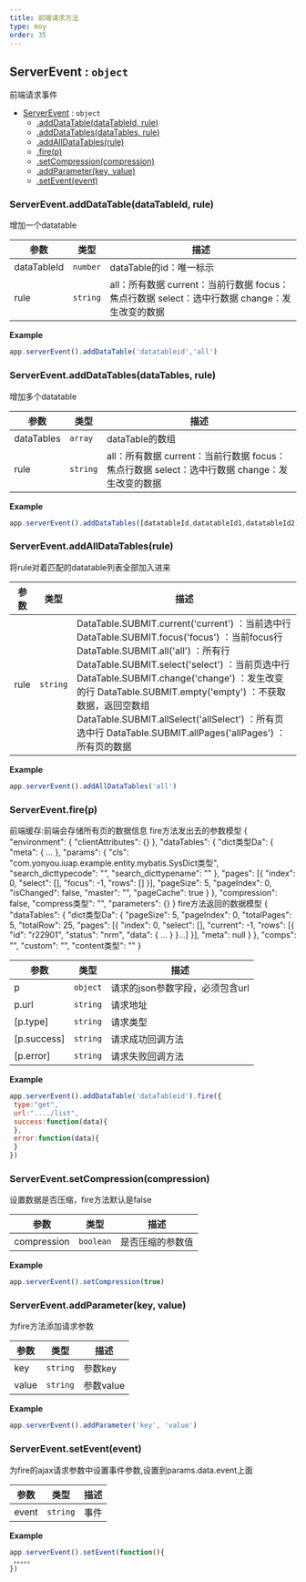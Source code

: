 ```yaml
---
title: 前端请求方法
type: moy
order: 35
---
```


<a name="ServerEvent"></a>

## ServerEvent : <code>object</code>
前端请求事件


* [ServerEvent](#ServerEvent) : <code>object</code>
    * [.addDataTable(dataTableId, rule)](#ServerEvent.addDataTable)
    * [.addDataTables(dataTables, rule)](#ServerEvent.addDataTables)
    * [.addAllDataTables(rule)](#ServerEvent.addAllDataTables)
    * [.fire(p)](#ServerEvent.fire)
    * [.setCompression(compression)](#ServerEvent.setCompression)
    * [.addParameter(key, value)](#ServerEvent.addParameter)
    * [.setEvent(event)](#ServerEvent.setEvent)

<a name="ServerEvent.addDataTable"></a>

### ServerEvent.addDataTable(dataTableId, rule)
增加一个datatable


| 参数 | 类型 | 描述 |
| --- | --- | --- |
| dataTableId | <code>number</code> | dataTable的id：唯一标示 |
| rule | <code>string</code> | all：所有数据 current：当前行数据 focus：焦点行数据 select：选中行数据 change：发生改变的数据 |

**Example**  
```js
app.serverEvent().addDataTable('datatableid','all')
```
<a name="ServerEvent.addDataTables"></a>

### ServerEvent.addDataTables(dataTables, rule)
增加多个datatable


| 参数 | 类型 | 描述 |
| --- | --- | --- |
| dataTables | <code>array</code> | dataTable的数组 |
| rule | <code>string</code> | all：所有数据 current：当前行数据 focus：焦点行数据 select：选中行数据 change：发生改变的数据 |

**Example**  
```js
app.serverEvent().addDataTables([datatableId,datatableId1,datatableId2],'all')
```
<a name="ServerEvent.addAllDataTables"></a>

### ServerEvent.addAllDataTables(rule)
将rule对着匹配的datatable列表全部加入进来


| 参数 | 类型 | 描述 |
| --- | --- | --- |
| rule | <code>string</code> | DataTable.SUBMIT.current('current') ：当前选中行 DataTable.SUBMIT.focus('focus') ：当前focus行 DataTable.SUBMIT.all('all') ：所有行 DataTable.SUBMIT.select('select') ：当前页选中行 DataTable.SUBMIT.change('change') ：发生改变的行 DataTable.SUBMIT.empty('empty') ：不获取数据，返回空数组 DataTable.SUBMIT.allSelect('allSelect') ：所有页选中行 DataTable.SUBMIT.allPages('allPages') ：所有页的数据 |

**Example**  
```js
app.serverEvent().addAllDataTables('all')
```
<a name="ServerEvent.fire"></a>

### ServerEvent.fire(p)
前端缓存:前端会存储所有页的数据信息
fire方法发出去的参数模型
{
     "environment": {
         "clientAttributes": {}
     },
     "dataTables": {
         "dict类型Da": {
             "meta": {
                 ...
             },
             "params": {
                 "cls": "com.yonyou.iuap.example.entity.mybatis.SysDict类型",
                 "search_dicttypecode": "",
                 "search_dicttypename": ""
             },
             "pages": [{
                 "index": 0,
                 "select": [],
                 "focus": -1,
                 "rows": []
             }],
             "pageSize": 5,
             "pageIndex": 0,
             "isChanged": false,
             "master": "",
             "pageCache": true
         }
     },
     "compression": false,
     "compress类型": "",
     "parameters": {}
}
fire方法返回的数据模型
{
     "dataTables": {
         "dict类型Da": {
             "pageSize": 5,
             "pageIndex": 0,
             "totalPages": 5,
             "totalRow": 25,
             "pages": [{
                 "index": 0,
                 "select": [],
                 "current": -1,
                 "rows": [{
                     "id": "r22901",
                     "status": "nrm",
                     "data": {
                         ...
                     }
                 }...]
             }],
             "meta": null
         }
     },
     "comps": "",
     "custom": "",
     "content类型": ""
}


| 参数 | 类型 | 描述 |
| --- | --- | --- |
| p | <code>object</code> | 请求的json参数字段，必须包含url |
| p.url | <code>string</code> | 请求地址 |
| [p.type] | <code>string</code> | 请求类型 |
| [p.success] | <code>string</code> | 请求成功回调方法 |
| [p.error] | <code>string</code> | 请求失败回调方法 |

**Example**  
```js
app.serverEvent().addDataTable('dataTableid').fire({
 type:"get",
 url:"..../list",
 success:function(data){
 },
 error:function(data){
 }
})
```
<a name="ServerEvent.setCompression"></a>

### ServerEvent.setCompression(compression)
设置数据是否压缩，fire方法默认是false


| 参数 | 类型 | 描述 |
| --- | --- | --- |
| compression | <code>boolean</code> | 是否压缩的参数值 |

**Example**  
```js
app.serverEvent().setCompression(true)
```
<a name="ServerEvent.addParameter"></a>

### ServerEvent.addParameter(key, value)
为fire方法添加请求参数


| 参数 | 类型 | 描述 |
| --- | --- | --- |
| key | <code>string</code> | 参数key |
| value | <code>string</code> | 参数value |

**Example**  
```js
app.serverEvent().addParameter('key', 'value')
```
<a name="ServerEvent.setEvent"></a>

### ServerEvent.setEvent(event)
为fire的ajax请求参数中设置事件参数,设置到params.data.event上面


| 参数 | 类型 | 描述 |
| --- | --- | --- |
| event | <code>string</code> | 事件 |

**Example**  
```js
app.serverEvent().setEvent(function(){
 。。。。。
})
```
